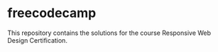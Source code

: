 # freecodecamp

This repository contains the solutions for the course Responsive Web Design Certification.
